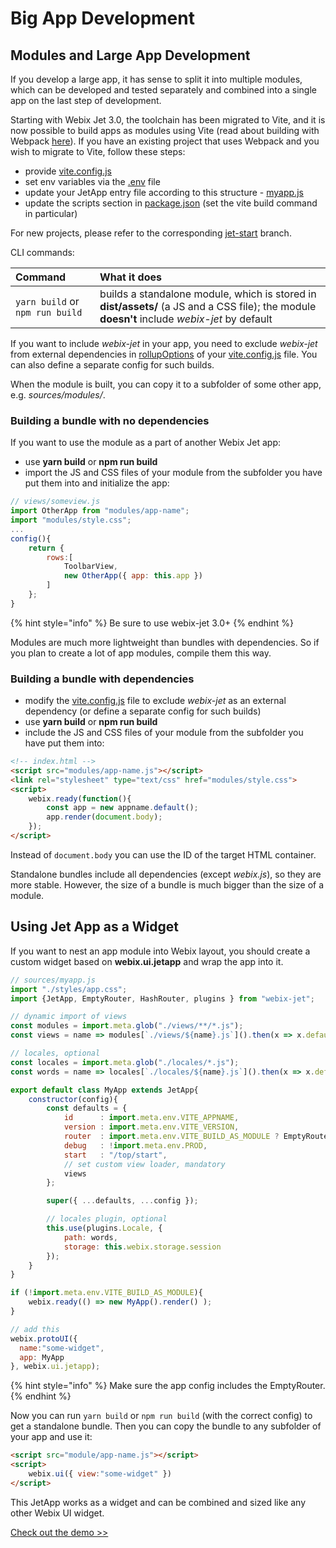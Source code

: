 # Big App Development

## Modules and Large App Development

If you develop a large app, it has sense to split it into multiple modules, which can be developed and tested separately and combined into a single app on the last step of development.

Starting with Webix Jet 3.0, the toolchain has been migrated to Vite, and it is now possible to build apps as modules using Vite (read about building with Webpack [here](part-iv-toolchain/webpack-configuration.md)). If you have an existing project that uses Webpack and you wish to migrate to Vite, follow these steps:

- provide [vite.config.js](https://github.com/webix-hub/jet-start/blob/vite-standalone/vite.config.js)
- set env variables via the [.env](https://github.com/webix-hub/jet-start/blob/vite-standalone/.env) file
- update your JetApp entry file according to this structure - [myapp.js](https://github.com/webix-hub/jet-start/blob/vite-standalone/sources/myapp.js)
- update the scripts section in [package.json](https://github.com/webix-hub/jet-start/blob/vite-standalone/package.json) (set the vite build command in particular)

For new projects, please refer to the corresponding [jet-start](https://github.com/webix-hub/jet-start/tree/vite-standalone) branch.

CLI commands:

| Command | What it does |
| :--- | :--- |
| `yarn build` or `npm run build` | builds a standalone module, which is stored in **dist/assets/** \(a JS and a CSS file\); the module **doesn't** include _webix-jet_ by default|

If you want to include *webix-jet* in your app, you need to exclude *webix-jet* from external dependencies in [rollupOptions](https://rollupjs.org/configuration-options/#external) of your [vite.config.js](https://github.com/webix-hub/jet-start/blob/vite-standalone/vite.config.js#L13) file. You can also define a separate config for such builds.

When the module is built, you can copy it to a subfolder of some other app, e.g. _sources/modules/_.

### Building a bundle with no dependencies

If you want to use the module as a part of another Webix Jet app:

* use **yarn build** or **npm run build**
* import the JS and CSS files of your module from the subfolder you have put them into and initialize the app:

```javascript
// views/someview.js
import OtherApp from "modules/app-name";
import "modules/style.css";
...
config(){
    return {
        rows:[
            ToolbarView,
            new OtherApp({ app: this.app })
        ]
    };
}
```

{% hint style="info" %}
Be sure to use webix-jet 3.0+
{% endhint %}

Modules are much more lightweight than bundles with dependencies. So if you plan to create a lot of app modules, compile them this way.

### Building a bundle with dependencies

* modify the [vite.config.js](https://github.com/webix-hub/jet-start/blob/vite-standalone/vite.config.js#L13) file to exclude *webix-jet* as an external dependency (or define a separate config for such builds)
* use **yarn build** or **npm run build**
* include the JS and CSS files of your module from the subfolder you have put them into:

```html
<!-- index.html -->
<script src="modules/app-name.js"></script>
<link rel="stylesheet" type="text/css" href="modules/style.css">
<script>
    webix.ready(function(){
        const app = new appname.default();
        app.render(document.body);
    });
</script>
```

Instead of `document.body` you can use the ID of the target HTML container.

Standalone bundles include all dependencies \(except _webix.js_\), so they are more stable. However, the size of a bundle is much bigger than the size of a module.

## Using Jet App as a Widget

If you want to nest an app module into Webix layout, you should create a custom widget based on **webix.ui.jetapp** and wrap the app into it.

```javascript
// sources/myapp.js
import "./styles/app.css";
import {JetApp, EmptyRouter, HashRouter, plugins } from "webix-jet";

// dynamic import of views
const modules = import.meta.glob("./views/**/*.js");
const views = name => modules[`./views/${name}.js`]().then(x => x.default);

// locales, optional
const locales = import.meta.glob("./locales/*.js");
const words = name => locales[`./locales/${name}.js`]().then(x => x.default);

export default class MyApp extends JetApp{
	constructor(config){
		const defaults = {
			id 		: import.meta.env.VITE_APPNAME,
			version : import.meta.env.VITE_VERSION,
			router 	: import.meta.env.VITE_BUILD_AS_MODULE ? EmptyRouter : HashRouter,
			debug 	: !import.meta.env.PROD,
			start 	: "/top/start",
			// set custom view loader, mandatory
			views
		};

		super({ ...defaults, ...config });

		// locales plugin, optional
		this.use(plugins.Locale, {
			path: words,
			storage: this.webix.storage.session
		});
	}
}

if (!import.meta.env.VITE_BUILD_AS_MODULE){
	webix.ready(() => new MyApp().render() );
}

// add this
webix.protoUI({
  name:"some-widget",
  app: MyApp
}, webix.ui.jetapp);
```

{% hint style="info" %}
Make sure the app config includes the EmptyRouter.
{% endhint %}

Now you can run `yarn build` or `npm run build` (with the correct config) to get a standalone bundle. Then you can copy the bundle to any subfolder of your app and use it:

```html
<script src="module/app-name.js"></script>
<script>
    webix.ui({ view:"some-widget" })
</script>
```

This JetApp works as a widget and can be combined and sized like any other Webix UI widget.

[Check out the demo >>](https://github.com/webix-hub/jet-demos/tree/master/sources/webixview.js)

